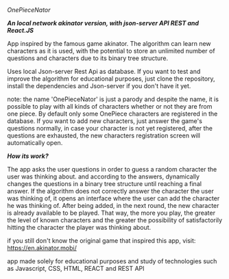 
*OnePieceNator*

***An local network akinator version, with json-server API REST and React.JS***

App inspired by the famous game akinator. The algorithm can learn new characters as it is used, with the potential to store an unlimited number of questions and characters due to its binary tree structure.

Uses local Json-server Rest Api as database. If you want to test and improve the algorithm for educational purposes, just clone the repository, install the dependencies and Json-server if you don't have it yet.

note: the name 'OnePieceNator' is just a parody and despite the name, it is possible to play with all kinds of characters whether or not they are from one piece. By default only some OnePiece characters are registered in the database. If you want to add new characters, just answer the game's questions normally, in case your character is not yet registered, after the questions are exhausted, the new characters registration screen will automatically open.

***How its work?***

The app asks the user questions in order to guess a random character the user was thinking about. and according to the answers, dynamically changes the questions in a binary tree structure until reaching a final answer. If the algorithm does not correctly answer the character the user was thinking of, it opens an interface where the user can add the character he was thinking of. After being added, in the next round, the new character is already available to be played. That way, the more you play, the greater the level of known characters and the greater the possibility of satisfactorily hitting the character the player was thinking about.

if you still don't know the original game that inspired this app, visit: https://en.akinator.mobi/

app made solely for educational purposes and study of technologies such as Javascript, CSS, HTML, REACT and REST API
